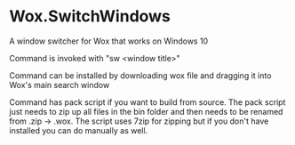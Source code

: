 # Wox.SwitchWindows
A window switcher for Wox that works on Windows 10



Command is invoked with "sw \<window title>"

Command can be installed by downloading wox file and dragging it into Wox's main search window

Command has pack script if you want to build from source. The pack script just needs to zip up all files in the bin folder and then needs to be renamed from .zip -> .wox. The script uses 7zip for zipping but if you don't have installed you can do manually as well.

